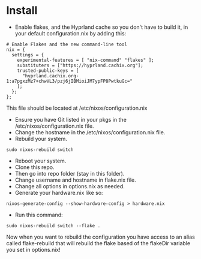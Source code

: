 # Install

- Enable flakes, and the Hyprland cache so you don't have to build it, in your default configuration.nix by adding this:

```
# Enable Flakes and the new command-line tool
nix = {
  settings = {
    experimental-features = [ "nix-command" "flakes" ];
    substituters = ["https://hyprland.cachix.org"];
    trusted-public-keys = [
      "hyprland.cachix.org-1:a7pgxzMz7+chwVL3/pzj6jIBMioiJM7ypFP8PwtkuGc="
    ];
  };
};
```

This file should be located at /etc/nixos/configuration.nix

- Ensure you have Git listed in your pkgs in the /etc/nixos/configuration.nix file.
- Change the hostname in the /etc/nixos/configuration.nix file.
- Rebuild your system.

```
sudo nixos-rebuild switch
```

- Reboot your system.
- Clone this repo.
- Then go into repo folder (stay in this folder).
- Change username and hostname in flake.nix file.
- Change all options in options.nix as needed.
- Generate your hardware.nix like so:

```
nixos-generate-config --show-hardware-config > hardware.nix
```

- Run this command:

```
sudo nixos-rebuild switch --flake .
```

Now when you want to rebuild the configuration you have access to an alias called flake-rebuild that will rebuild the flake based of the flakeDir variable you set in options.nix!
